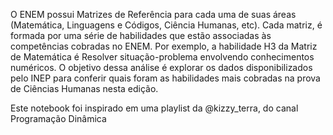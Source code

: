 O ENEM possui Matrizes de Referência para cada uma de suas áreas (Matemática, Linguagens e Códigos, Ciência Humanas, etc). Cada matriz, é formada por uma série de habilidades que estão associadas às competências cobradas no ENEM. Por exemplo, a habilidade H3 da Matriz de Matemática é Resolver situação-problema envolvendo conhecimentos numéricos. O objetivo dessa análise é explorar os dados disponibilizados pelo INEP para conferir quais foram as habilidades mais cobradas na prova de Ciências Humanas nesta edição.

Este notebook foi inspirado em uma playlist da @kizzy_terra, do canal Programação Dinâmica
